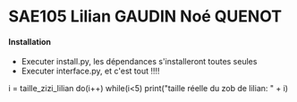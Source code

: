 # SAE105 Lilian GAUDIN Noé QUENOT


#### Installation
* Executer install.py, les dépendances s'installeront toutes seules
* Executer interface.py, et c'est tout !!!!


i = taille_zizi_lilian
do(i++)
while(i<5)
print("taille réelle du zob de lilian: " + i)
